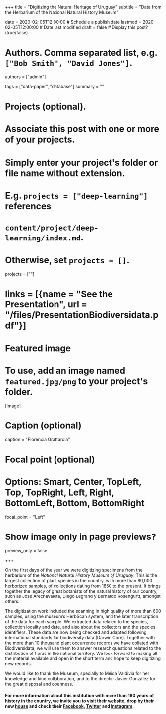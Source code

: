 +++
title = "Digitizing the Natural Heritage of Uruguay"
subtitle = "Data from the Herbarium of the National Natural History Museum"

date = 2020-02-05T12:00:00  # Schedule a publish date
lastmod = 2020-02-05T12:00:00  # Date last modified
draft = false  # Display this post? (true/false)

# Authors. Comma separated list, e.g. `["Bob Smith", "David Jones"]`.
authors = ["admin"]

tags = ["data-paper", "database"]
summary = ""

# Projects (optional).
#   Associate this post with one or more of your projects.
#   Simply enter your project's folder or file name without extension.
#   E.g. `projects = ["deep-learning"]` references 
#   `content/project/deep-learning/index.md`.
#   Otherwise, set `projects = []`.
projects = [""]

# links = [{name = "See the Presentation", url = "/files/PresentationBiodiversidata.pdf"}]

# Featured image
# To use, add an image named `featured.jpg/png` to your project's folder. 
[image]
  # Caption (optional)
  caption = "Florencia Grattarola"

  # Focal point (optional)
  # Options: Smart, Center, TopLeft, Top, TopRight, Left, Right, BottomLeft, Bottom, BottomRight
  focal_point = "Left"

  # Show image only in page previews?
  preview_only = false

+++

On the first days of the year we were digitizing specimens from the herbarium of the *National Natural History Museum of Uruguay*. This is the largest collection of plant species in the country, with more than 80,000 herborized samples, of collections dating from 1850 to the present. It brings together the legacy of great botanists of the natural history of our country, such as José Arechavaleta, Diego Legrand y Bernardo Rosengurtt, amongst others.  

The digitization work included the scanning in high quality of more than 600 samples, using the museum’s HerbScan system, and the later transcription of the data for each sample. We extracted data related to the species, collection locality and date, and also about the collectors and the species identifiers. These data are now being checked and adapted following international standards for biodiversity data (Darwin Core). Together with the more than 10 thousand plant occurrence records we have collated with Biodiversidata, we will use them to answer research questions related to the distribution of floras in the national territory. We look forward to making all the material available and open in the short term and hope to keep digitizing new records.  


We would like to thank the Museum, specially to Meica Valdivia for her knowledge and kind collaboration, and to the director Javier González for the great disposal and openness.   

#### For more information about this institution with more than 180 years of history in the country, we invite you to visit their [website](https://www.mnhn.gub.uy), drop by their new [house](https://goo.gl/maps/FVeKbxjsuHnsq1Q76) and check their [Facebook](https://www.facebook.com/MNHNUruguay), [Twitter](https://twitter.com/mnhn_uy) and [Instagram](https://www.instagram.com/mnhn_uy/).
